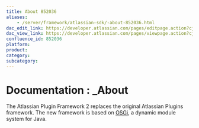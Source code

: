 ```yaml
---
title: About 852036
aliases:
    - /server/framework/atlassian-sdk/-about-852036.html
dac_edit_link: https://developer.atlassian.com/pages/editpage.action?cjm=wozere&pageId=852036
dac_view_link: https://developer.atlassian.com/pages/viewpage.action?cjm=wozere&pageId=852036
confluence_id: 852036
platform:
product:
category:
subcategory:
---
```

# Documentation : \_About

The Atlassian Plugin Framework 2 replaces the original Atlassian Plugins framework. The new framework is based on <a href="http://www.osgi.org/" class="external-link">OSGi</a>, a dynamic module system for Java.

















































































































































































































































































































